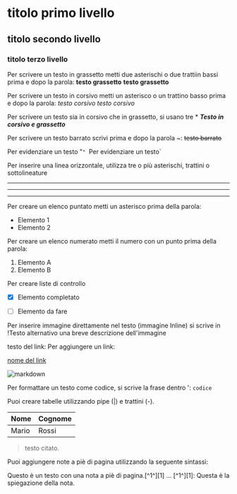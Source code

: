 <!-- per creare intestazioni -->
# titolo primo livello 
## titolo secondo livello 
### titolo terzo livello

<!-- stili di testo -->
Per scrivere un testo in grassetto metti due asterischi o due trattiin bassi prima e dopo la parola: 
**testo grassetto** 
__testo grassetto__ 

Per scrivere un testo in corsivo metti un asterisco o un trattino basso prima e dopo la parola: 
*testo corsivo*
_testo corsivo_ 

Per scrivere un testo sia in corsivo che in grassetto, si usano tre *
***Testo in corsivo e grassetto***


Per scrivere un testo barrato scrivi prima e dopo la parola ~: 
~~testo barrato~~

Per evidenziare un testo "`"
`Per evidenziare un testo`


Per inserire una linea orizzontale, utilizza tre o più asterischi, trattini o sottolineature
***
___
---


<!-- elenco puntato e numerato -->
Per creare un elenco puntato metti un asterisco prima della parola:
* Elemento 1 
* Elemento 2

Per creare un elenco numerato metti il numero con un punto prima della parola: 
1. Elemento A
2. Elemento B

<!-- liste -->

Per creare liste di controllo 
- [x] Elemento completato 
- [ ] Elemento da fare


<!-- link ed immagine -->
Per inserire immagine direttamente nel testo (immagine Inline) si scrive in !Testo alternativo una breve descrizione dell'immagine 


testo del link: 
Per aggiungere un link: 

[nome del link](https://css-tricks.com/choosing-right-markdown-parser/)

![markdown](https://css-tricks.com/wp-content/uploads/2016/01/choose-markdown.jpg)


<!-- per formattare testo come codice -->
Per formattare un testo come codice, si scrive la frase dentro ': 
 `codice`
 
 <!-- per creare tabelle -->

Puoi creare tabelle utilizzando pipe (|) e trattini (-).

| Nome   | Cognome |
| ------ | ------- |
| Mario  | Rossi   |


> testo citato. <!-- per citare un testo -->


[//]: # (Questo è un commento.)



<!-- pie di pagina-->
Puoi aggiungere note a piè di pagina utilizzando la seguente sintassi:

Questo è un testo con una nota a piè di pagina.[^1^][1]
...
[^1^][1]: Questa è la spiegazione della nota.
